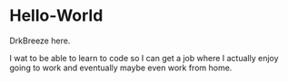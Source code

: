 # Hello-World

DrkBreeze here.

I wat to be able to learn to code so I can get a job where I actually enjoy going to work and eventually maybe even work from home.
